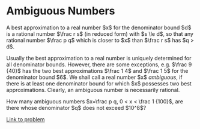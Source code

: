 # Ambiguous Numbers

<p>A best approximation to a real number $x$ for the denominator bound $d$ is a rational number $\frac r s$ (in reduced form) with $s \le d$, so that any rational number $\frac p q$ which is closer to $x$ than $\frac r s$ has $q &gt; d$.</p>

<p>Usually the best approximation to a real number is uniquely determined for all denominator bounds. However, there are some exceptions, e.g. $\frac 9 {40}$ has the two best approximations $\frac 1 4$ and $\frac 1 5$ for the denominator bound $6$.
We shall call a real number $x$ <i>ambiguous</i>, if there is at least one denominator bound for which $x$ possesses two best approximations. Clearly, an ambiguous number is necessarily rational.</p>

<p>How many ambiguous numbers $x=\frac p q, 0 &lt; x &lt; \frac 1 {100}$, are there whose denominator $q$ does not exceed $10^8$?</p>

[Link to problem](https://projecteuler.net/problem=198)
